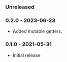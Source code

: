 ### Unreleased

### 0.2.0 - 2023-06-23

* Added mutable getters.

### 0.1.0 - 2021-05-31

* Initial release
